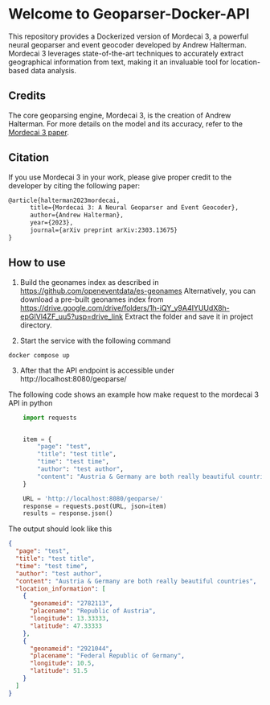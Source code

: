 # Welcome to Geoparser-Docker-API

This repository provides a Dockerized version of Mordecai 3, a powerful neural geoparser and event geocoder developed by Andrew Halterman. Mordecai 3 leverages state-of-the-art techniques to accurately extract geographical information from text, making it an invaluable tool for location-based data analysis.

## Credits
The core geoparsing engine, Mordecai 3, is the creation of Andrew Halterman. For more details on the model and its accuracy, refer to the [Mordecai 3 paper](https://arxiv.org/abs/2303.13675).

## Citation
If you use Mordecai 3 in your work, please give proper credit to the developer by citing the following paper:

```latex
@article{halterman2023mordecai,
      title={Mordecai 3: A Neural Geoparser and Event Geocoder}, 
      author={Andrew Halterman},
      year={2023},
      journal={arXiv preprint arXiv:2303.13675}
}
```

## How to use

1. Build the geonames index as described in https://github.com/openeventdata/es-geonames
   Alternatively, you can download a pre-built geonames index from
   https://drive.google.com/drive/folders/1h-iQY_y9A4IYUUdX8h-epGIVl4ZF_uu5?usp=drive_link
   Extract the folder and save it in project directory.

2) Start the service with the following command

```
docker compose up
```

3. After that the API endpoint is accessible under
   http://localhost:8080/geoparse/

The following code shows an example how make request to the mordecai 3 API in python

```python
    import requests


    item = {
        "page": "test",
        "title": "test title",
        "time": "test time",
        "author": "test author",
        "content": "Austria & Germany are both really beautiful countries"
    }

    URL = 'http://localhost:8080/geoparse/'
    response = requests.post(URL, json=item)
    results = response.json()

```

The output should look like this

```json
{
  "page": "test",
  "title": "test title",
  "time": "test time",
  "author": "test author",
  "content": "Austria & Germany are both really beautiful countries",
  "location_information": [
    {
      "geonameid": "2782113",
      "placename": "Republic of Austria",
      "longitude": 13.33333,
      "latitude": 47.33333
    },
    {
      "geonameid": "2921044",
      "placename": "Federal Republic of Germany",
      "longitude": 10.5,
      "latitude": 51.5
    }
  ]
}
```

